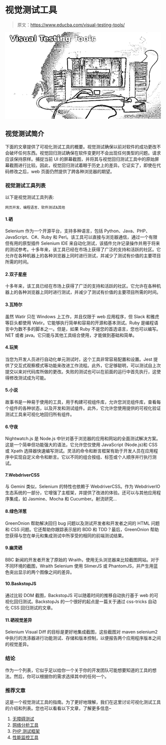 # 视觉测试工具

> 原文：<https://www.educba.com/visual-testing-tools/>

![Visual Testing Tools](img/aae2fc07cbd9ca6b8ebbfc572fef818b.png)



## 视觉测试简介

下面的文章提供了可视化测试工具的概要。视觉测试确保以前对软件的成功更改不会破坏任何东西。视觉回归测试确保在软件变更时不会出现任何类型的问题。请求应该保持原样。捕捉当前 UI 的屏幕截图，并将其与视觉回归测试工具中的原始屏幕截图进行比较。因此，视觉回归测试着眼于历史上的差异。它证实了，即使在代码修改之后，web 页面仍然提供了跨各种浏览器的期望。

### 视觉测试工具列表

以下是视觉测试工具列表:

<small>网页开发、编程语言、软件测试&其他</small>

#### 1.硒

Selenium 作为一个开源平台，支持多种语言，包括 Python、Java、PHP、JavaScript、C#、Ruby 和 Perl。该工具可以直接与浏览器通信，通过一个有限但有用的原型插件 Selenium IDE 来自动化测试，该插件允许记录操作并用于将来的测试参考。十多年来，该工具已经在市场上获得了广泛的支持和活跃的社区。它允许在各种机器上的各种浏览器上同时进行测试，并减少了测试有价值的主要项目所需的时间。

#### 2.双子星座

十多年来，该工具已经在市场上获得了广泛的支持和活跃的社区。它允许在各种机器上的各种浏览器上同时进行测试，并减少了测试有价值的主要项目所需的时间。

#### 3.瓦特尔

虽然 Watir 只在 Windows 上工作，并且仅限于 web 应用程序，但 Slack 和雅虎等巨头都使用 Watir。它能够执行简单和容易的开源和基本测试。Ruby 是编程语言中为数不多的脚本之一。但是，如果 Ruby 不是您的首选语言，您也可以编写。NET 或者 java。它只能与其他工具结合使用，才能做到基础和简单。

#### 4.玩笑

当您为开发人员进行自动化单元测试时，这个工具非常容易配置和设置。Jest 提供了交互式观察模式等功能来改进工作流程。此外，它足够聪明，可以测试自上次提交以来对代码库所做的更改。失败的测试也可以在前面的运行中首先执行，这使得修改测试成为可能。

#### 5.小说

故事书是一种易于使用的工具，用于构建可视组件库，允许您浏览组件库，查看每个组件的各种状态，以及开发和测试组件。此外，它允许您使用提供的可视化验证测试工具来可视化地回归所有组件。

#### 6.守夜

Nightwatch.js 是 Node.js 中针对基于浏览器的应用和网站的全面测试解决方案。这是一个简单但功能强大的语法，它允许您仅使用 JavaScript (Node.js)和 CSS 或 Xpath 选择器快速编写测试。灵活的命令和断言框架有助于开发人员在应用程序中实现自定义命令和断言。它以不同的组合按组、标签或个人顺序并行执行测试。

#### 7.WebdriverCSS

与 Gemini 类似，Selenium 的特性也依赖于 WebdriverCSS。作为 WebdriverIO 生态系统的一部分，它增强了主框架，并提供了改进的体验。还可以与其他应用程序集成，如 Jasmine、Mocha 和 Cucumber。射流研究…

#### 8.绿色洋葱

GreenOnion 帮助解决回归 bug 问题以及测试开发者和开发者之间的 HTML 问题和 CSS 问题。它还帮助你跟踪表示层的 BDD 和 TDD？最后，GreenOnion 帮助您获得与您在单元和集成测试中所享受的相同的前端测试结果。

#### 9.幽灵硒

BBC 新闻的开发者开发了原始的 Wraith，使用无头浏览器来比较截图网站。对于不同环境的截图，Wraith Selenium 使用 SlimerJS 或 PhantomJS，并产生用蓝色突出显示的两个图像之间的差异。

#### 10.BaskstopJS

通过比较 DOM 截图，BackstopJS 可以随着时间的推移自动执行基于 web 的可视化回归测试。BackstopJs 的一个很好的起点是一篇关于通过 css-tricks 自动化 CSS 回归测试的文章。

#### 11.硒视觉差异

Selenium Visual Diff 的目标是更好地集成截图，这些截图对 maven selenium2 中执行的洗涤器进行功能测试、存储和版本控制，以便报告两个应用程序版本之间的视觉差异。

### 结论

作为一个列表，它似乎足以给你一个关于你的开发团队可能想要知道的工具的想法。然后，你可以根据你的需求选择其中的任何一个。

### 推荐文章

这是一个视觉测试工具的指南。为了更好地理解，我们在这里讨论可视化测试工具的介绍和列表。您也可以看看以下文章，了解更多信息–

1.  [无障碍测试](https://www.educba.com/accessibility-testing/)
2.  [网络分析工具](https://www.educba.com/web-analytics-tools/)
3.  [PHP 测试框架](https://www.educba.com/php-testing-framework/)
4.  [性能监控工具](https://www.educba.com/performance-monitoring-tools/)





